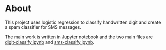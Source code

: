 # About

This project uses logistic regression to classify 
handwritten digit and create a spam classifier for 
SMS messages.

The main work is written in Jupyter notebook and the
two main files are [digit-classify.ipynb](digit-classify.ipynb) and [sms-classify.ipynb](sms-classify.ipynb).
